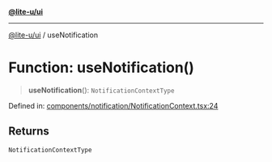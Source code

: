 [**@lite-u/ui**](../README.md)

***

[@lite-u/ui](../README.md) / useNotification

# Function: useNotification()

> **useNotification**(): `NotificationContextType`

Defined in: [components/notification/NotificationContext.tsx:24](https://github.com/lite-u/ui/blob/a3383afe980399ed13aacd297829ecf246b98c24/src/components/notification/NotificationContext.tsx#L24)

## Returns

`NotificationContextType`

